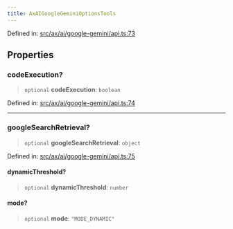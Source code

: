 ```yaml
---
title: AxAIGoogleGeminiOptionsTools
---
```


Defined in: [src/ax/ai/google-gemini/api.ts:73](#apidocs/httpsgithubcomax-llmaxblob3b79ada8d723949fcd8a76c2b6f48cf69d8394f8srcaxaigoogle-geminiapitsl73)

## Properties

<a id="codeExecution"></a>

### codeExecution?

> `optional` **codeExecution**: `boolean`

Defined in: [src/ax/ai/google-gemini/api.ts:74](#apidocs/httpsgithubcomax-llmaxblob3b79ada8d723949fcd8a76c2b6f48cf69d8394f8srcaxaigoogle-geminiapitsl74)

***

<a id="googleSearchRetrieval"></a>

### googleSearchRetrieval?

> `optional` **googleSearchRetrieval**: `object`

Defined in: [src/ax/ai/google-gemini/api.ts:75](#apidocs/httpsgithubcomax-llmaxblob3b79ada8d723949fcd8a76c2b6f48cf69d8394f8srcaxaigoogle-geminiapitsl75)

<a id=""></a>

#### dynamicThreshold?

> `optional` **dynamicThreshold**: `number`

<a id=""></a>

#### mode?

> `optional` **mode**: `"MODE_DYNAMIC"`
